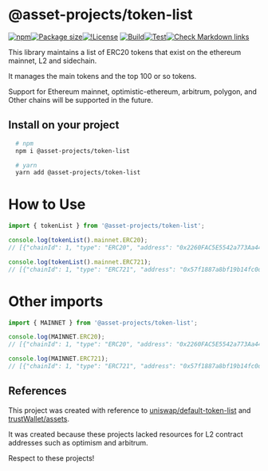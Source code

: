 # @asset-projects/token-list

[![npm](https://img.shields.io/npm/v/@asset-projects/token-list)](https://unpkg.com/@asset-projects/token-list@latest/)[![Package size](https://badgen.net/bundlephobia/minzip/@asset-projects/token-list)](https://bundlephobia.com/package/@asset-projects/token-list)[![!License](https://badgen.net/npm/license/@asset-projects/token-balance)](https://github.com/asset-project/token-balance/blob/main/LICENSE)
[![Build](https://github.com/asset-project/token-list/actions/workflows/build.yml/badge.svg)](https://github.com/asset-project/token-list/actions/workflows/build.yml)[![Test](https://github.com/asset-project/token-list/actions/workflows/node.js.yml/badge.svg)](https://github.com/asset-project/token-list/actions/workflows/node.js.yml)[![Check Markdown links](https://github.com/asset-project/token-list/actions/workflows/linkchecker.yml/badge.svg)](https://github.com/asset-project/token-list/actions/workflows/linkchecker.yml)

This library maintains a list of ERC20 tokens that exist on the ethereum mainnet, L2 and sidechain.

It manages the main tokens and the top 100 or so tokens.

Support for Ethereum mainnet, optimistic-ethereum, arbitrum, polygon, and Other chains will be supported in the future.

## Install on your project

```zsh
  # npm
  npm i @asset-projects/token-list

  # yarn
  yarn add @asset-projects/token-list
```

# How to Use

```ts
import { tokenList } from '@asset-projects/token-list';

console.log(tokenList().mainnet.ERC20);
// [{"chainId": 1, "type": "ERC20", "address": "0x2260FAC5E5542a773Aa44fBCfeDf7C193bc2C599", "name": "Wrapped BTC", ...}]

console.log(tokenList().mainnet.ERC721);
// [{"chainId": 1, "type": "ERC721", "address": "0x57f1887a8bf19b14fc0df6fd9b2acc9af147ea85", "name": "Ethereum Name Service", ...}]
```

# Other imports

```ts
import { MAINNET } from '@asset-projects/token-list';

console.log(MAINNET.ERC20);
// [{"chainId": 1, "type": "ERC20", "address": "0x2260FAC5E5542a773Aa44fBCfeDf7C193bc2C599", "name": "Wrapped BTC", ...}]

console.log(MAINNET.ERC721);
// [{"chainId": 1, "type": "ERC721", "address": "0x57f1887a8bf19b14fc0df6fd9b2acc9af147ea85", "name": "Ethereum Name Service", ...}]
```

## References

This project was created with reference to [uniswap/default-token-list](https://github.com/Uniswap/default-token-list) and [trustWallet/assets](https://github.com/trustwallet/assets).

It was created because these projects lacked resources for L2 contract addresses such as optimism and arbitrum.

Respect to these projects!
